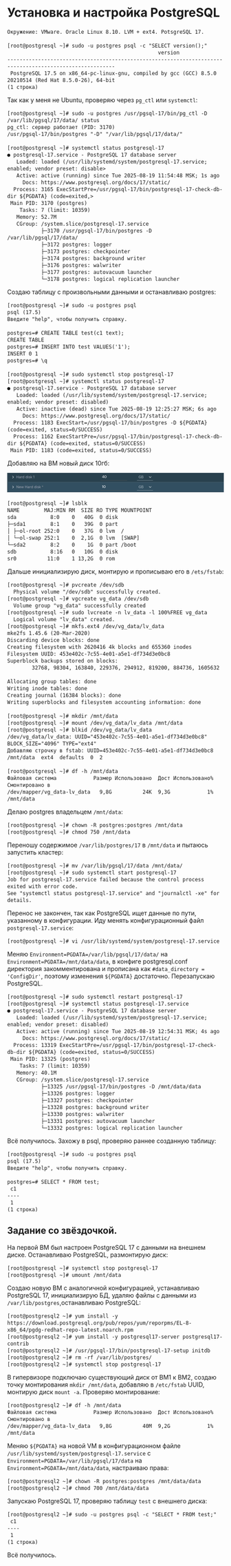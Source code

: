 # Установка и настройка PostgreSQL
```
Окружение: VMware. Oracle Linux 8.10. LVM + ext4. PotsgreSQL 17.

[root@postgresql ~]# sudo -u postgres psql -c "SELECT version();"
                                                 version
---------------------------------------------------------------------------------------------------------
 PostgreSQL 17.5 on x86_64-pc-linux-gnu, compiled by gcc (GCC) 8.5.0 20210514 (Red Hat 8.5.0-26), 64-bit
(1 строка)
```
Так как у меня не Ubuntu, проверяю через `pg_ctl` или `systemctl`:
```
[root@postgresql ~]# sudo -u postgres /usr/pgsql-17/bin/pg_ctl -D /var/lib/pgsql/17/data/ status
pg_ctl: сервер работает (PID: 3170)
/usr/pgsql-17/bin/postgres "-D" "/var/lib/pgsql/17/data/"

[root@postgresql ~]# systemctl status postgresql-17
● postgresql-17.service - PostgreSQL 17 database server
   Loaded: loaded (/usr/lib/systemd/system/postgresql-17.service; enabled; vendor preset: disable>
   Active: active (running) since Tue 2025-08-19 11:54:48 MSK; 1s ago
     Docs: https://www.postgresql.org/docs/17/static/
  Process: 3165 ExecStartPre=/usr/pgsql-17/bin/postgresql-17-check-db-dir ${PGDATA} (code=exited,>
 Main PID: 3170 (postgres)
    Tasks: 7 (limit: 10359)
   Memory: 52.7M
   CGroup: /system.slice/postgresql-17.service
           ├─3170 /usr/pgsql-17/bin/postgres -D /var/lib/pgsql/17/data/
           ├─3172 postgres: logger
           ├─3173 postgres: checkpointer
           ├─3174 postgres: background writer
           ├─3176 postgres: walwriter
           ├─3177 postgres: autovacuum launcher
           └─3178 postgres: logical replication launcher
```
Создаю таблицу с произвольными данными и останавливаю postgres:
```
[root@postgresql ~]# sudo -u postgres psql
psql (17.5)
Введите "help", чтобы получить справку.

postgres=# CREATE TABLE test(c1 text);
CREATE TABLE
postgres=# INSERT INTO test VALUES('1');
INSERT 0 1
postgres=# \q

[root@postgresql ~]# sudo systemctl stop postgresql-17
[root@postgresql ~]# systemctl status postgresql-17
● postgresql-17.service - PostgreSQL 17 database server
   Loaded: loaded (/usr/lib/systemd/system/postgresql-17.service; enabled; vendor preset: disabled)
   Active: inactive (dead) since Tue 2025-08-19 12:25:27 MSK; 6s ago
     Docs: https://www.postgresql.org/docs/17/static/
  Process: 1183 ExecStart=/usr/pgsql-17/bin/postgres -D ${PGDATA} (code=exited, status=0/SUCCESS)
  Process: 1162 ExecStartPre=/usr/pgsql-17/bin/postgresql-17-check-db-dir ${PGDATA} (code=exited, status=0/SUCCESS)
 Main PID: 1183 (code=exited, status=0/SUCCESS)
```
Добавляю на ВМ новый диск 10гб:

![новый диск](https://github.com/H311A/otus-PostgreSQL-2025-07-KocherovaAO/raw/main/Домашние%20Задания/Скриншоты/hmwk3screen1.png)
```
[root@postgresql ~]# lsblk
NAME        MAJ:MIN RM  SIZE RO TYPE MOUNTPOINT
sda           8:0    0   40G  0 disk
├─sda1        8:1    0   39G  0 part
│ ├─ol-root 252:0    0   37G  0 lvm  /
│ └─ol-swap 252:1    0  2,1G  0 lvm  [SWAP]
└─sda2        8:2    0    1G  0 part /boot
sdb           8:16   0   10G  0 disk
sr0          11:0    1 13,2G  0 rom
```
Дальше инициализирую диск, монтирую и прописываю его в `/ets/fstab`:
```
[root@postgresql ~]# pvcreate /dev/sdb
  Physical volume "/dev/sdb" successfully created.
[root@postgresql ~]# vgcreate vg_data /dev/sdb
  Volume group "vg_data" successfully created
[root@postgresql ~]# sudo lvcreate -n lv_data -l 100%FREE vg_data
  Logical volume "lv_data" created.
[root@postgresql ~]# mkfs.ext4 /dev/vg_data/lv_data
mke2fs 1.45.6 (20-Mar-2020)
Discarding device blocks: done
Creating filesystem with 2620416 4k blocks and 655360 inodes
Filesystem UUID: 453e402c-7c55-4e01-a5e1-df734d3e0bc8
Superblock backups stored on blocks:
        32768, 98304, 163840, 229376, 294912, 819200, 884736, 1605632

Allocating group tables: done
Writing inode tables: done
Creating journal (16384 blocks): done
Writing superblocks and filesystem accounting information: done

[root@postgresql ~]# mkdir /mnt/data
[root@postgresql ~]# mount /dev/vg_data/lv_data /mnt/data
[root@postgresql ~]# blkid /dev/vg_data/lv_data
/dev/vg_data/lv_data: UUID="453e402c-7c55-4e01-a5e1-df734d3e0bc8" BLOCK_SIZE="4096" TYPE="ext4"
Добавляю строчку в fstab: UUID=453e402c-7c55-4e01-a5e1-df734d3e0bc8  /mnt/data  ext4  defaults  0  2

[root@postgresql ~]# df -h /mnt/data
Файловая система            Размер Использовано  Дост Использовано% Cмонтировано в
/dev/mapper/vg_data-lv_data   9,8G          24K  9,3G            1% /mnt/data
```
Делаю postgres владельцем `/mnt/data`:
```
[root@postgresql ~]# chown -R postgres:postgres /mnt/data
[root@postgresql ~]# chmod 750 /mnt/data
```
Переношу содержимое `/var/lib/postgres/17` в `/mnt/data` и пытаюсь запустить кластер: 
```
[root@postgresql ~]# mv /var/lib/pgsql/17/data /mnt/data/
[root@postgresql ~]# sudo systemctl start postgresql-17
Job for postgresql-17.service failed because the control process exited with error code.
See "systemctl status postgresql-17.service" and "journalctl -xe" for details.
```
Перенос не закончен, так как PostgreSQL ищет данные по пути, указанному в конфигурации. Иду менять конфигурационный файл `postgresql-17.service`:
```
[root@postgresql ~]# vi /usr/lib/systemd/system/postgresql-17.service
```
Меняю `Environment=PGDATA=/var/lib/pgsql/17/data/` на `Environment=PGDATA=/mnt/data/data`, в конфиге postgresql.conf директория закомментирована и прописана как `#data_directory = 'ConfigDir'`, поэтому изменения `${PGDATA}` достаточно. Перезапускаю PostgreSQL. 
```
[root@postgresql ~]# sudo systemctl restart postgresql-17
[root@postgresql ~]# systemctl status postgresql-17.service
● postgresql-17.service - PostgreSQL 17 database server
   Loaded: loaded (/usr/lib/systemd/system/postgresql-17.service; enabled; vendor preset: disabled)
   Active: active (running) since Tue 2025-08-19 12:54:31 MSK; 4s ago
     Docs: https://www.postgresql.org/docs/17/static/
  Process: 13319 ExecStartPre=/usr/pgsql-17/bin/postgresql-17-check-db-dir ${PGDATA} (code=exited, status=0/SUCCESS)
 Main PID: 13325 (postgres)
    Tasks: 7 (limit: 10359)
   Memory: 40.1M
   CGroup: /system.slice/postgresql-17.service
           ├─13325 /usr/pgsql-17/bin/postgres -D /mnt/data/data
           ├─13326 postgres: logger
           ├─13327 postgres: checkpointer
           ├─13328 postgres: background writer
           ├─13330 postgres: walwriter
           ├─13331 postgres: autovacuum launcher
           └─13332 postgres: logical replication launcher
```
Всё получилось. Захожу в psql, проверяю раннее созданную таблицу:
```
[root@postgresql ~]# sudo -u postgres psql
psql (17.5)
Введите "help", чтобы получить справку.

postgres=# SELECT * FROM test;
 c1
----
 1
(1 строка)
```

## Задание со звёздочкой.

На первой ВМ был настроен PostgreSQL 17 с данными на внешнем диске. Останавливаю PostgreSQL, размонтирую диск:
```
[root@postgresql ~]# systemctl stop postgresql-17
[root@postgresql ~]# umount /mnt/data
```
Создаю новую ВМ с аналогичной конфигурацией, устанавливаю PostgreSQL 17, инициализирую БД, удаляю файлы с данными из `/var/lib/postgres`,останавливаю PostgreSQL:
```
[root@postgresql2 ~]# yum install -y https://download.postgresql.org/pub/repos/yum/reporpms/EL-8-x86_64/pgdg-redhat-repo-latest.noarch.rpm
[root@postgresql2 ~]# yum install -y postgresql17-server postgresql17-contrib
[root@postgresql2 ~]# /usr/pgsql-17/bin/postgresql-17-setup initdb
[root@postgresql2 ~]# rm -rf /var/lib/postgres/
[root@postgresql2 ~]# systemctl stop postgresql-17
```
В гипервизоре подключаю существующий диск от ВМ1 к ВМ2, создаю точку монтирования `mkdir /mnt/data`, добавляю в `/etc/fstab` UUID, монтирую диск `mount -a`. Проверяю монтирование: 
```
[root@postgresql2 ~]# df -h /mnt/data
Файловая система            Размер Использовано  Дост Использовано% Cмонтировано в
/dev/mapper/vg_data-lv_data   9,8G          40M  9,2G            1% /mnt/data
```
Меняю `${PGDATA}` на новой VM в конфигурационном файле `/usr/lib/systemd/system/postgresql-17.service` c `Environment=PGDATA=/var/lib/pgsql/17/data` на `Environment=PGDATA=/mnt/data/data`, настраиваю права:
```
[root@postgresql2 ~]# chown -R postgres:postgres /mnt/data/data
[root@postgresql2 ~]# chmod 700 /mnt/data/data
```
Запускаю PostgreSQL 17, проверяю таблицу `test` с внешнего диска: 
```
[root@postgresql2 ~]# sudo -u postgres psql -c "SELECT * FROM test;"
 c1 
----
 1
(1 строка)
```
Всё получилось. 
